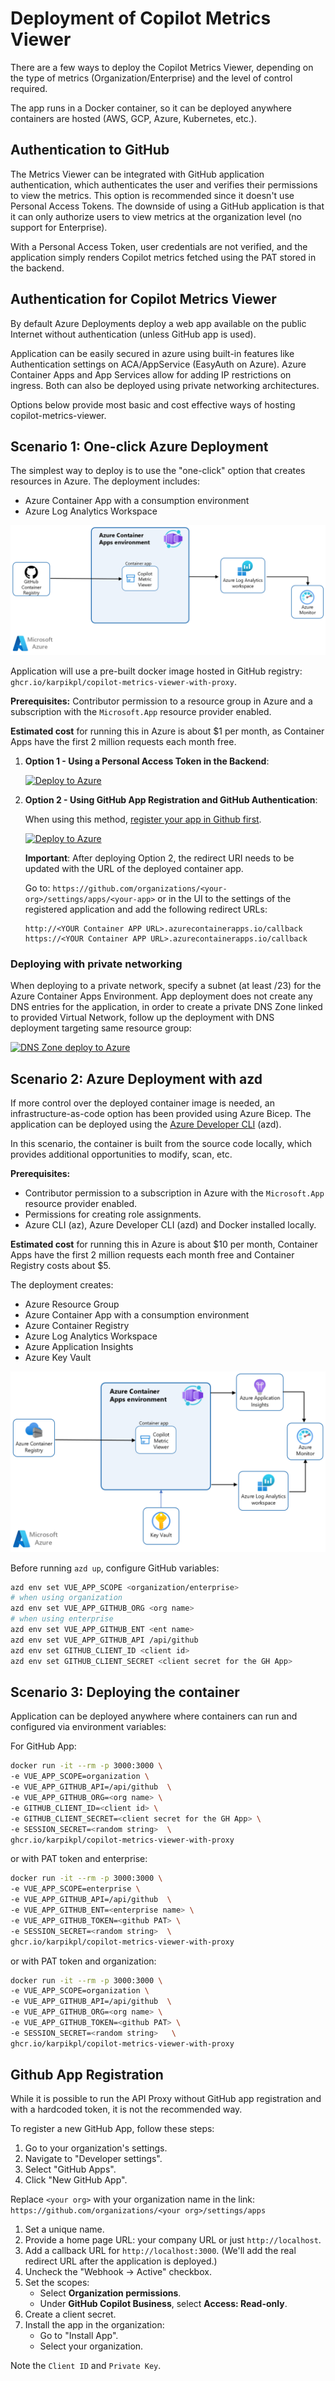 # Deployment of Copilot Metrics Viewer

There are a few ways to deploy the Copilot Metrics Viewer, depending on the type of metrics (Organization/Enterprise) and the level of control required.

The app runs in a Docker container, so it can be deployed anywhere containers are hosted (AWS, GCP, Azure, Kubernetes, etc.).

## Authentication to GitHub

The Metrics Viewer can be integrated with GitHub application authentication, which authenticates the user and verifies their permissions to view the metrics. This option is recommended since it doesn't use Personal Access Tokens. The downside of using a GitHub application is that it can only authorize users to view metrics at the organization level (no support for Enterprise).

With a Personal Access Token, user credentials are not verified, and the application simply renders Copilot metrics fetched using the PAT stored in the backend.

## Authentication for Copilot Metrics Viewer

By default Azure Deployments deploy a web app available on the public Internet without authentication (unless GitHub app is used).

Application can be easily secured in azure using built-in features like Authentication settings on ACA/AppService (EasyAuth on Azure). Azure Container Apps and App Services allow for adding IP restrictions on ingress. Both can also be deployed using private networking architectures. 

Options below provide most basic and cost effective ways of hosting copilot-metrics-viewer.

## Scenario 1: One-click Azure Deployment

The simplest way to deploy is to use the "one-click" option that creates resources in Azure. The deployment includes:

* Azure Container App with a consumption environment
* Azure Log Analytics Workspace

![Azure ARM Deployment](./azure-deploy/arm-deployment.png)

Application will use a pre-built docker image hosted in GitHub registry: `ghcr.io/karpikpl/copilot-metrics-viewer-with-proxy`.

**Prerequisites:** Contributor permission to a resource group in Azure and a subscription with the `Microsoft.App` resource provider enabled.

**Estimated cost** for running this in Azure is about $1 per month, as Container Apps have the first 2 million requests each month free.

1. **Option 1 - Using a Personal Access Token in the Backend**:

    [![Deploy to Azure](https://aka.ms/deploytoazurebutton)](https://portal.azure.com/#create/Microsoft.Template/uri/https%3A%2F%2Fraw.githubusercontent.com%2Fkarpikpl%2Fcopilot-metrics-viewer%2Fmain%2Fazure-deploy%2Fwith-token%2Fazuredeploy.json)

2. **Option 2 - Using GitHub App Registration and GitHub Authentication**:

    When using this method, [register your app in Github first](#github-app-registration).

    [![Deploy to Azure](https://aka.ms/deploytoazurebutton)](https://portal.azure.com/#create/Microsoft.Template/uri/https%3A%2F%2Fraw.githubusercontent.com%2Fkarpikpl%2Fcopilot-metrics-viewer%2Fmain%2Fazure-deploy%2Fwith-app-registration%2Fazuredeploy.json)

    **Important**: After deploying Option 2, the redirect URI needs to be updated with the URL of the deployed container app.

    Go to: `https://github.com/organizations/<your-org>/settings/apps/<your-app>` or in the UI to the settings of the registered application and add the following redirect URLs:

    ```
    http://<YOUR Container APP URL>.azurecontainerapps.io/callback
    https://<YOUR Container APP URL>.azurecontainerapps.io/callback
    ```

### Deploying with private networking

When deploying to a private network, specify a subnet (at least /23) for the Azure Container Apps Environment.
App deployment does not create any DNS entries for the application, in order to create a private DNS Zone linked to provided Virtual Network, follow up the deployment with DNS deployment targeting same resource group:

[![DNS Zone deploy to Azure](https://aka.ms/deploytoazurebutton)](https://portal.azure.com/#create/Microsoft.Template/uri/https%3A%2F%2Fraw.githubusercontent.com%2Fkarpikpl%2Fcopilot-metrics-viewer%2Fmain%2Fazure-deploy%2Fdns%2Fazuredeploy.json)

## Scenario 2: Azure Deployment with azd

If more control over the deployed container image is needed, an infrastructure-as-code option has been provided using Azure Bicep. The application can be deployed using the [Azure Developer CLI](https://aka.ms/azd) (azd).

In this scenario, the container is built from the source code locally, which provides additional opportunities to modify, scan, etc.

**Prerequisites:** 
- Contributor permission to a subscription in Azure with the `Microsoft.App` resource provider enabled.
- Permissions for creating role assignments.
- Azure CLI (az), Azure Developer CLI  (azd) and Docker installed locally.

**Estimated cost** for running this in Azure is about $10 per month, Container Apps have the first 2 million requests each month free and Container Registry costs about $5.

The deployment creates:

* Azure Resource Group
* Azure Container App with a consumption environment
* Azure Container Registry
* Azure Log Analytics Workspace
* Azure Application Insights
* Azure Key Vault

![AZD Deployment](./azure-deploy/azd-deployment.png)

Before running `azd up`, configure GitHub variables:

```bash
azd env set VUE_APP_SCOPE <organization/enterprise>
# when using organization
azd env set VUE_APP_GITHUB_ORG <org name>
# when using enterprise
azd env set VUE_APP_GITHUB_ENT <ent name>
azd env set VUE_APP_GITHUB_API /api/github
azd env set GITHUB_CLIENT_ID <client id>
azd env set GITHUB_CLIENT_SECRET <client secret for the GH App>
```

## Scenario 3: Deploying the container

Application can be deployed anywhere where containers can run and configured via environment variables:

For GitHub App:

```bash
docker run -it --rm -p 3000:3000 \
-e VUE_APP_SCOPE=organization \
-e VUE_APP_GITHUB_API=/api/github  \
-e VUE_APP_GITHUB_ORG=<org name> \
-e GITHUB_CLIENT_ID=<client id> \
-e GITHUB_CLIENT_SECRET=<client secret for the GH App> \
-e SESSION_SECRET=<random string>  \
ghcr.io/karpikpl/copilot-metrics-viewer-with-proxy
```

or with PAT token and enterprise:

```bash
docker run -it --rm -p 3000:3000 \
-e VUE_APP_SCOPE=enterprise \
-e VUE_APP_GITHUB_API=/api/github  \
-e VUE_APP_GITHUB_ENT=<enterprise name> \
-e VUE_APP_GITHUB_TOKEN=<github PAT> \
-e SESSION_SECRET=<random string>  \
ghcr.io/karpikpl/copilot-metrics-viewer-with-proxy
```

or with PAT token and organization:

```bash
docker run -it --rm -p 3000:3000 \
-e VUE_APP_SCOPE=organization \
-e VUE_APP_GITHUB_API=/api/github  \
-e VUE_APP_GITHUB_ORG=<org name> \
-e VUE_APP_GITHUB_TOKEN=<github PAT> \
-e SESSION_SECRET=<random string>   \
ghcr.io/karpikpl/copilot-metrics-viewer-with-proxy
```

## Github App Registration

While it is possible to run the API Proxy without GitHub app registration and with a hardcoded token, it is not the recommended way.

To register a new GitHub App, follow these steps:
1. Go to your organization's settings.
2. Navigate to "Developer settings".
3. Select "GitHub Apps".
4. Click "New GitHub App".

Replace `<your org>` with your organization name in the link:
`https://github.com/organizations/<your org>/settings/apps`

1. Set a unique name.
2. Provide a home page URL: your company URL or just `http://localhost`.
3. Add a callback URL for `http://localhost:3000`. (We'll add the real redirect URL after the application is deployed.)
4. Uncheck the "Webhook -> Active" checkbox.
5. Set the scopes:
   - Select **Organization permissions**.
   - Under **GitHub Copilot Business**, select **Access: Read-only**.
6. Create a client secret.
7. Install the app in the organization:
   - Go to "Install App".
   - Select your organization.

Note the `Client ID` and `Private Key`.